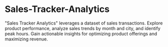 # Sales-Tracker-Analytics
"Sales Tracker Analytics" leverages a dataset of sales transactions. Explore product performance, analyze sales trends by month and city, and identify peak hours. Gain actionable insights for optimizing product offerings and maximizing revenue.
